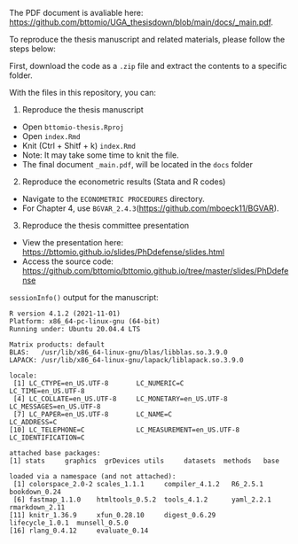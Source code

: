 The PDF document is avaliable here: https://github.com/bttomio/UGA_thesisdown/blob/main/docs/_main.pdf.

To reproduce the thesis manuscript and related materials, please follow the steps below:

First, download the code as a `.zip` file and extract the contents to a specific folder.

With the files in this repository, you can:

1. Reproduce the thesis manuscript

* Open `bttomio-thesis.Rproj`
* Open `index.Rmd`
* Knit (Ctrl + Shitf + k) `index.Rmd`
* Note: It may take some time to knit the file.
* The final document `_main.pdf`, will be located in the `docs` folder

2. Reproduce the econometric results (Stata and R codes)

* Navigate to the `ECONOMETRIC PROCEDURES` directory.
* For Chapter 4, use `BGVAR_2.4.3`(https://github.com/mboeck11/BGVAR).

3. Reproduce the thesis committee presentation

* View the presentation here: https://bttomio.github.io/slides/PhDdefense/slides.html
* Access the source code: https://github.com/bttomio/bttomio.github.io/tree/master/slides/PhDdefense

`sessionInfo()` output for the manuscript:

```
R version 4.1.2 (2021-11-01)
Platform: x86_64-pc-linux-gnu (64-bit)
Running under: Ubuntu 20.04.4 LTS

Matrix products: default
BLAS:   /usr/lib/x86_64-linux-gnu/blas/libblas.so.3.9.0
LAPACK: /usr/lib/x86_64-linux-gnu/lapack/liblapack.so.3.9.0

locale:
 [1] LC_CTYPE=en_US.UTF-8       LC_NUMERIC=C               LC_TIME=en_US.UTF-8       
 [4] LC_COLLATE=en_US.UTF-8     LC_MONETARY=en_US.UTF-8    LC_MESSAGES=en_US.UTF-8   
 [7] LC_PAPER=en_US.UTF-8       LC_NAME=C                  LC_ADDRESS=C              
[10] LC_TELEPHONE=C             LC_MEASUREMENT=en_US.UTF-8 LC_IDENTIFICATION=C       

attached base packages:
[1] stats     graphics  grDevices utils     datasets  methods   base     

loaded via a namespace (and not attached):
 [1] colorspace_2.0-2 scales_1.1.1     compiler_4.1.2   R6_2.5.1         bookdown_0.24   
 [6] fastmap_1.1.0    htmltools_0.5.2  tools_4.1.2      yaml_2.2.1       rmarkdown_2.11  
[11] knitr_1.36.9     xfun_0.28.10     digest_0.6.29    lifecycle_1.0.1  munsell_0.5.0   
[16] rlang_0.4.12     evaluate_0.14
```
